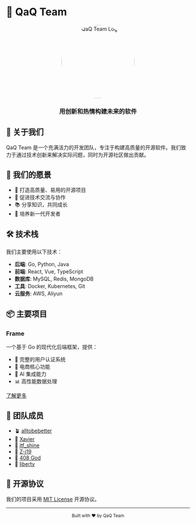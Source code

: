 # 🚀 QaQ Team

<div align="center">
  <img src="https://github.com/QaQTeam.png" alt="QaQ Team Logo" width="200" height="200" style="border-radius: 50%;">
  
  ### 用创新和热情构建未来的软件
</div>

## 👋 关于我们

QaQ Team 是一个充满活力的开发团队，专注于构建高质量的开源软件。我们致力于通过技术创新来解决实际问题，同时为开源社区做出贡献。

## 🌟 我们的愿景

- 🎯 打造高质量、易用的开源项目
- 🤝 促进技术交流与协作
- 📚 分享知识，共同成长
- 🌱 培养新一代开发者

## 🛠️ 技术栈

我们主要使用以下技术：

- **后端**: Go, Python, Java
- **前端**: React, Vue, TypeScript
- **数据库**: MySQL, Redis, MongoDB
- **工具**: Docker, Kubernetes, Git
- **云服务**: AWS, Aliyun

## 📦 主要项目

### Frame
一个基于 Go 的现代化后端框架，提供：
- 🔐 完整的用户认证系统
- 🛒 电商核心功能
- 🤖 AI 集成能力
- 📊 高性能数据处理

[了解更多](https://github.com/QaQTeam/Frame)

## 👥 团队成员

- 🪴 [alltobebetter](https://github.com/alltobebetter)
- 🍄 [Xavier](https://github.com/Xavier-Tse)
- 🌟 [jtf_shine](https://github.com/jyfct356)
- 🍋 [Z-j19](https://github.com/Z-j19)
- 🥑 [408 God](https://github.com//NEUFFFYK)
- 🌿 [liberty](https://github.com/liberty0722)

## 📜 开源协议

我们的项目采用 [MIT License](LICENSE) 开源协议。

---

<div align="center">
  <sub>Built with ❤️ by QaQ Team</sub>
</div> 
